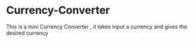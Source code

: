 # Currency-Converter
This is a mini Currency Converter , it takes input a currency and gives the desired currency 

